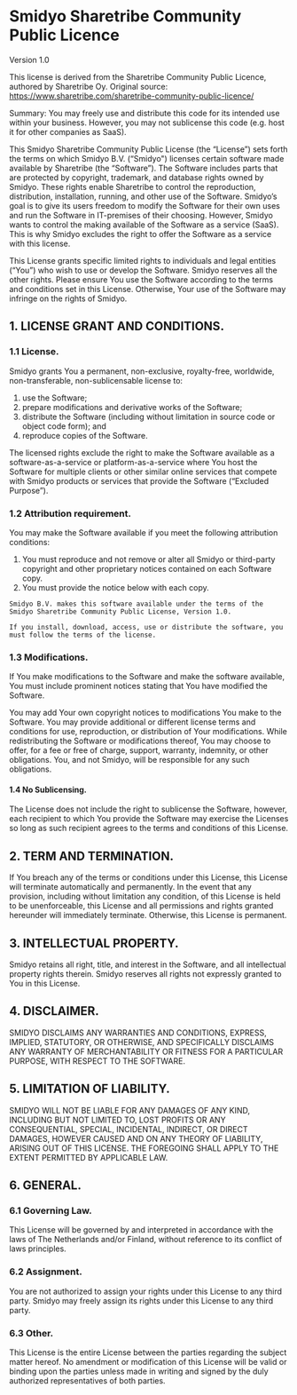 # Smidyo Sharetribe Community Public Licence
Version 1.0

This license is derived from the Sharetribe Community Public Licence, authored by Sharetribe Oy.
Original source: https://www.sharetribe.com/sharetribe-community-public-licence/

Summary: You may freely use and distribute this code for its intended use within your business. However, you may not sublicense this code (e.g. host it for other companies as SaaS).

This Smidyo Sharetribe Community Public License (the “License”) sets forth the terms on which Smidyo B.V. (“Smidyo") licenses certain software made available by Sharetribe (the “Software”). The Software includes parts that are protected by copyright, trademark, and database rights owned by Smidyo. These rights enable Sharetribe to control the reproduction, distribution, installation, running, and other use of the Software. Smidyo’s goal is to give its users freedom to modify the Software for their own uses and run the Software in IT-premises of their choosing. However, Smidyo wants to control the making available of the Software as a service (SaaS). This is why Smidyo excludes the right to offer the Software as a service with this license.

This License grants specific limited rights to individuals and legal entities (“You”) who wish to use or develop the Software. Smidyo reserves all the other rights. Please ensure You use the Software according to the terms and conditions set in this License. Otherwise, Your use of the Software may infringe on the rights of Smidyo.

## 1. LICENSE GRANT AND CONDITIONS.
### 1.1 License.
Smidyo grants You a permanent, non-exclusive, royalty-free, worldwide, non-transferable, non-sublicensable license to:

1. use the Software;
2. prepare modifications and derivative works of the Software;
3. distribute the Software (including without limitation in source code or object code form); and
4. reproduce copies of the Software.

The licensed rights exclude the right to make the Software available as a software-as-a-service or platform-as-a-service where You host the Software for multiple clients or other similar online services that compete with Smidyo products or services that provide the Software (“Excluded Purpose”).

### 1.2 Attribution requirement.
You may make the Software available if you meet the following attribution conditions:

1. You must reproduce and not remove or alter all Smidyo or third-party copyright and other proprietary notices contained on each Software copy.
2. You must provide the notice below with each copy.

````
Smidyo B.V. makes this software available under the terms of the Smidyo Sharetribe Community Public License, Version 1.0.

If you install, download, access, use or distribute the software, you must follow the terms of the license.
````

### 1.3 Modifications.
If You make modifications to the Software and make the software available, You must include prominent notices stating that You have modified the Software.

You may add Your own copyright notices to modifications You make to the Software. You may provide additional or different license terms and conditions for use, reproduction, or distribution of Your modifications. While redistributing the Software or modifications thereof, You may choose to offer, for a fee or free of charge, support, warranty, indemnity, or other obligations. You, and not Smidyo, will be responsible for any such obligations.

#### 1.4 No Sublicensing.
The License does not include the right to sublicense the Software, however, each recipient to which You provide the Software may exercise the Licenses so long as such recipient agrees to the terms and conditions of this License.

## 2. TERM AND TERMINATION.
If You breach any of the terms or conditions under this License, this License will terminate automatically and permanently. In the event that any provision, including without limitation any condition, of this License is held to be unenforceable, this License and all permissions and rights granted hereunder will immediately terminate. Otherwise, this License is permanent.

## 3. INTELLECTUAL PROPERTY.
Smidyo retains all right, title, and interest in the Software, and all intellectual property rights therein. Smidyo reserves all rights not expressly granted to You in this License.

## 4. DISCLAIMER.
SMIDYO DISCLAIMS ANY WARRANTIES AND CONDITIONS, EXPRESS, IMPLIED, STATUTORY, OR OTHERWISE, AND SPECIFICALLY DISCLAIMS ANY WARRANTY OF MERCHANTABILITY OR FITNESS FOR A PARTICULAR PURPOSE, WITH RESPECT TO THE SOFTWARE.

## 5. LIMITATION OF LIABILITY.
SMIDYO WILL NOT BE LIABLE FOR ANY DAMAGES OF ANY KIND, INCLUDING BUT NOT LIMITED TO, LOST PROFITS OR ANY CONSEQUENTIAL, SPECIAL, INCIDENTAL, INDIRECT, OR DIRECT DAMAGES, HOWEVER CAUSED AND ON ANY THEORY OF LIABILITY, ARISING OUT OF THIS LICENSE. THE FOREGOING SHALL APPLY TO THE EXTENT PERMITTED BY APPLICABLE LAW.

## 6. GENERAL.
### 6.1 Governing Law.
This License will be governed by and interpreted in accordance with the laws of The Netherlands and/or Finland, without reference to its conflict of laws principles.

### 6.2 Assignment.
You are not authorized to assign your rights under this License to any third party. Smidyo may freely assign its rights under this License to any third party.

### 6.3 Other.
This License is the entire License between the parties regarding the subject matter hereof. No amendment or modification of this License will be valid or binding upon the parties unless made in writing and signed by the duly authorized representatives of both parties.
